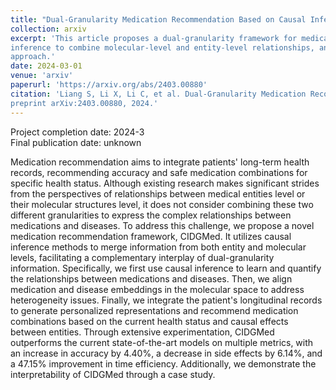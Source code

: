 ```yaml
---
title: "Dual-Granularity Medication Recommendation Based on Causal Inference"
collection: arxiv
excerpt: 'This article proposes a dual-granularity framework for medication recommendation that utilizes causal
inference to combine molecular-level and entity-level relationships, and designs a causality-based bias correction
approach.'
date: 2024-03-01
venue: 'arxiv'
paperurl: 'https://arxiv.org/abs/2403.00880'
citation: 'Liang S, Li X, Li C, et al. Dual-Granularity Medication Recommendation Based on Causal Inference[J]. arXiv
preprint arXiv:2403.00880, 2024.'
---
```


Project completion date: 2024-3  
Final publication date: unknown

Medication recommendation aims to integrate patients' long-term health records, recommending accuracy and safe
medication combinations for specific health status.
Although existing research makes significant strides from the perspectives of relationships between medical entities
level or their molecular structures level, it does not consider combining these two different granularities to express
the complex relationships between medications and diseases. To address this challenge, we propose a novel medication
recommendation framework, CIDGMed. It utilizes causal inference methods to merge information from both entity and
molecular levels, facilitating a complementary interplay of dual-granularity information.
Specifically, we first use causal inference to learn and quantify the relationships between medications and diseases.
Then, we align medication and disease embeddings in the molecular space to address heterogeneity issues. Finally, we
integrate the patient's longitudinal records to generate personalized representations and recommend medication
combinations based on the current health status and causal effects between entities.
Through extensive experimentation, CIDGMed outperforms the current state-of-the-art models on multiple metrics, with an
increase in accuracy by 4.40%, a decrease in side effects by 6.14%, and a 47.15% improvement in time efficiency.
Additionally, we demonstrate the interpretability of CIDGMed through a case study.